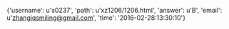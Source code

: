 {'username': u's0237', 'path': u'xz1206/1206.html', 'answer': u'B', 'email': u'zhangjqsmiling@gmail.com', 'time': '2016-02-28:13:30:10'}